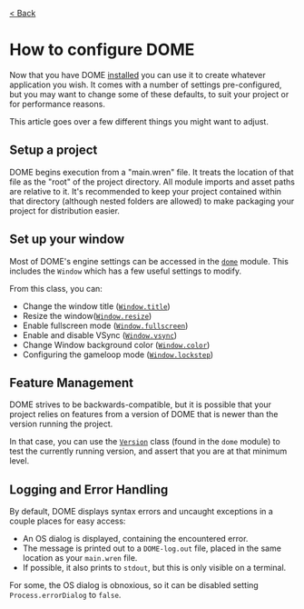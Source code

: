 [< Back](..)

How to configure DOME
===================

Now that you have DOME [installed](/installation) you can use it to create whatever application you wish.
It comes with a number of settings pre-configured, but you may want to change some of these defaults,
to suit your project or for performance reasons.

This article goes over a few different things you might want to adjust.

## Setup a project

DOME begins execution from a "main.wren" file. It treats the location of that file as the "root" of the project directory. 
All module imports and asset paths are relative to it. 
It's recommended to keep your project contained within that directory 
(although nested folders are allowed) to make packaging your project for distribution easier.

## Set up your window

Most of DOME's engine settings can be accessed in the [`dome`](/modules/dome) module. This includes the `Window` which has a few useful settings to modify.

From this class, you can:

* Change the window title ([`Window.title`](/modules/dome#static-title-string))
* Resize the window([`Window.resize`](/modules/dome#static-resizewidth-number-height-number-void))
* Enable fullscreen mode ([`Window.fullscreen`](/modules/dome#static-fullscreen-boolean))
* Enable and disable VSync ([`Window.vsync`](/modules/dome#static-vsync-boolean))
* Change Window background color ([`Window.color`](/modules/dome#static-color-color))
* Configuring the gameloop mode ([`Window.lockstep`](/modules/dome#static-lockstep-boolean))

## Feature Management

DOME strives to be backwards-compatible, but it is possible that your project relies on features from a version of DOME that 
is newer than the version running the project. 

In that case, you can use the [`Version`](/modules/dome#version) class (found in the `dome` module) to test the currently running version, and assert that you 
are at that minimum level.

## Logging and Error Handling

By default, DOME displays syntax errors and uncaught exceptions in a couple places for easy access:
 
 * An OS dialog is displayed, containing the encountered error.
 * The message is printed out to a `DOME-log.out` file, placed in the same location as your `main.wren` file.
 * If possible, it also prints to `stdout`, but this is only visible on a terminal.

For some, the OS dialog is obnoxious, so it can be disabled setting `Process.errorDialog` to `false`.




